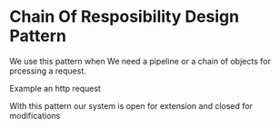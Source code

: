 ﻿# Chain Of Resposibility Design Pattern

We use this pattern when We need a pipeline or a chain of objects for prcessing a request.

Example an http request

With this pattern our system is open for extension and closed for modifications